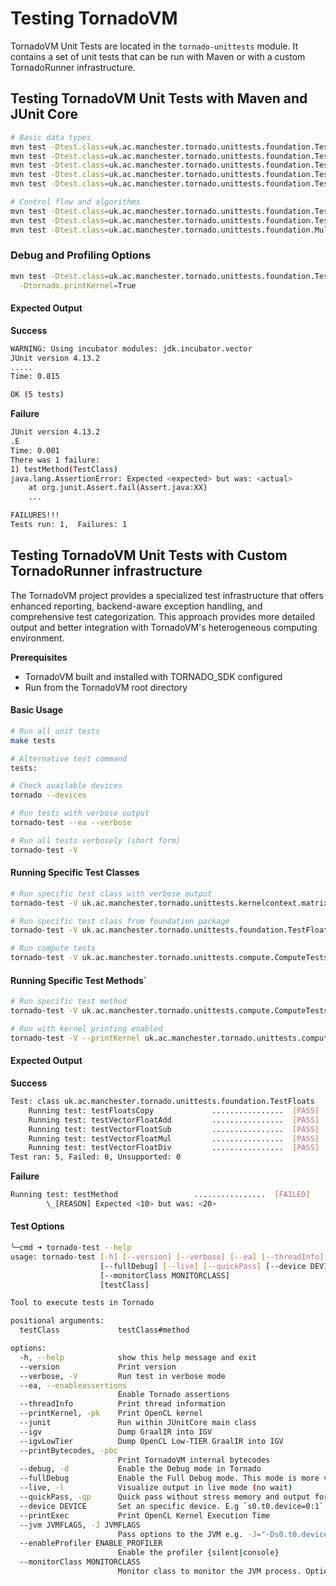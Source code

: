 # Testing TornadoVM

TornadoVM Unit Tests are located in the `tornado-unittests` module.
It contains a set of unit tests that can be run with Maven or with a custom TornadoRunner infrastructure.


## Testing TornadoVM Unit Tests with Maven and JUnit Core

```bash
# Basic data types
mvn test -Dtest.class=uk.ac.manchester.tornado.unittests.foundation.TestFloats
mvn test -Dtest.class=uk.ac.manchester.tornado.unittests.foundation.TestIntegers
mvn test -Dtest.class=uk.ac.manchester.tornado.unittests.foundation.TestDoubles
mvn test -Dtest.class=uk.ac.manchester.tornado.unittests.foundation.TestLong
mvn test -Dtest.class=uk.ac.manchester.tornado.unittests.foundation.TestShorts

# Control flow and algorithms
mvn test -Dtest.class=uk.ac.manchester.tornado.unittests.foundation.TestIf
mvn test -Dtest.class=uk.ac.manchester.tornado.unittests.foundation.TestLinearAlgebra
mvn test -Dtest.class=uk.ac.manchester.tornado.unittests.foundation.MultipleRuns
```


### Debug and Profiling Options 

```bash
mvn test -Dtest.class=uk.ac.manchester.tornado.unittests.foundation.TestFloats \
  -Dtornado.printKernel=True
```

#### Expected Output

**Success** 

```bash
WARNING: Using incubator modules: jdk.incubator.vector
JUnit version 4.13.2
.....
Time: 0.815

OK (5 tests)
```


**Failure**
```bash
JUnit version 4.13.2
.E
Time: 0.001
There was 1 failure:
1) testMethod(TestClass)
java.lang.AssertionError: Expected <expected> but was: <actual>
    at org.junit.Assert.fail(Assert.java:XX)
    ...

FAILURES!!!
Tests run: 1,  Failures: 1
```


## Testing TornadoVM Unit Tests with Custom TornadoRunner infrastructure    
The TornadoVM project provides a specialized test infrastructure that offers enhanced reporting, backend-aware exception handling, and comprehensive test categorization. This approach provides more detailed output and better integration with TornadoVM's heterogeneous computing environment.

**Prerequisites**

* TornadoVM built and installed with TORNADO_SDK configured
* Run from the TornadoVM root directory

#### Basic Usage

```bash
# Run all unit tests
make tests

# Alternative test command
tests:

# Check available devices
tornado --devices

# Run tests with verbose output
tornado-test --ea --verbose

# Run all tests verbosely (short form)
tornado-test -V
```

#### Running Specific Test Classes

```bash
# Run specific test class with verbose output
tornado-test -V uk.ac.manchester.tornado.unittests.kernelcontext.matrixvector.TestMatrixVectorMultiplication

# Run specific test class from foundation package
tornado-test -V uk.ac.manchester.tornado.unittests.foundation.TestFloats

# Run compute tests
tornado-test -V uk.ac.manchester.tornado.unittests.compute.ComputeTests
```

#### Running Specific Test Methods`
```bash
# Run specific test method
tornado-test -V uk.ac.manchester.tornado.unittests.compute.ComputeTests#testNBody

# Run with kernel printing enabled
tornado-test -V --printKernel uk.ac.manchester.tornado.unittests.compute.ComputeTests#testNBody
```

#### Expected Output

**Success**

```bash
Test: class uk.ac.manchester.tornado.unittests.foundation.TestFloats
	Running test: testFloatsCopy             ................  [PASS] 
	Running test: testVectorFloatAdd         ................  [PASS] 
	Running test: testVectorFloatSub         ................  [PASS] 
	Running test: testVectorFloatMul         ................  [PASS] 
	Running test: testVectorFloatDiv         ................  [PASS] 
Test ran: 5, Failed: 0, Unsupported: 0
```


**Failure**
```bash
Running test: testMethod                 ................  [FAILED] 
		\_[REASON] Expected <10> but was: <20>
```

#### Test Options

```bash
╰─cmd ➜ tornado-test --help
usage: tornado-test [-h] [--version] [--verbose] [--ea] [--threadInfo] [--printKernel] [--junit] [--igv] [--igvLowTier] [--printBytecodes] [--debug]
                    [--fullDebug] [--live] [--quickPass] [--device DEVICE] [--printExec] [--jvm JVMFLAGS] [--enableProfiler ENABLE_PROFILER]
                    [--monitorClass MONITORCLASS]
                    [testClass]

Tool to execute tests in Tornado

positional arguments:
  testClass             testClass#method

options:
  -h, --help            show this help message and exit
  --version             Print version
  --verbose, -V         Run test in verbose mode
  --ea, --enableassertions
                        Enable Tornado assertions
  --threadInfo          Print thread information
  --printKernel, -pk    Print OpenCL kernel
  --junit               Run within JUnitCore main class
  --igv                 Dump GraalIR into IGV
  --igvLowTier          Dump OpenCL Low-TIER GraalIR into IGV
  --printBytecodes, -pbc
                        Print TornadoVM internal bytecodes
  --debug, -d           Enable the Debug mode in Tornado
  --fullDebug           Enable the Full Debug mode. This mode is more verbose compared to --debug only
  --live, -l            Visualize output in live mode (no wait)
  --quickPass, -qp      Quick pass without stress memory and output for logs in a file.
  --device DEVICE       Set an specific device. E.g `s0.t0.device=0:1`
  --printExec           Print OpenCL Kernel Execution Time
  --jvm JVMFLAGS, -J JVMFLAGS
                        Pass options to the JVM e.g. -J="-Ds0.t0.device=0:1"
  --enableProfiler ENABLE_PROFILER
                        Enable the profiler {silent|console}
  --monitorClass MONITORCLASS
                        Monitor class to monitor the JVM process. Options: outOfMemoryMonitor

```
